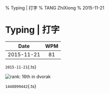 % Typing | 打字
% TANG ZhiXiong
% 2015-11-21

Typing | 打字
=============

Date | WPM 
---- | :---:
2015-11-21 | 81


`2015-11-21`{.ts}

![rank: 16th in dvorak](http://gnat.qiniudn.com/dvorak-1448062967.png)

`1448099442`{.ts}
